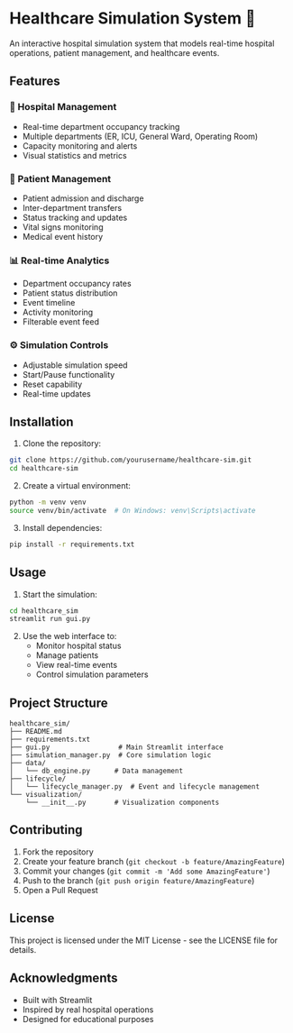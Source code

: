 # Healthcare Simulation System 🏥

An interactive hospital simulation system that models real-time hospital operations, patient management, and healthcare events.

## Features

### 🏥 Hospital Management
- Real-time department occupancy tracking
- Multiple departments (ER, ICU, General Ward, Operating Room)
- Capacity monitoring and alerts
- Visual statistics and metrics

### 👥 Patient Management
- Patient admission and discharge
- Inter-department transfers
- Status tracking and updates
- Vital signs monitoring
- Medical event history

### 📊 Real-time Analytics
- Department occupancy rates
- Patient status distribution
- Event timeline
- Activity monitoring
- Filterable event feed

### ⚙️ Simulation Controls
- Adjustable simulation speed
- Start/Pause functionality
- Reset capability
- Real-time updates

## Installation

1. Clone the repository:
```bash
git clone https://github.com/yourusername/healthcare-sim.git
cd healthcare-sim
```

2. Create a virtual environment:
```bash
python -m venv venv
source venv/bin/activate  # On Windows: venv\Scripts\activate
```

3. Install dependencies:
```bash
pip install -r requirements.txt
```

## Usage

1. Start the simulation:
```bash
cd healthcare_sim
streamlit run gui.py
```

2. Use the web interface to:
   - Monitor hospital status
   - Manage patients
   - View real-time events
   - Control simulation parameters

## Project Structure

```
healthcare_sim/
├── README.md
├── requirements.txt
├── gui.py                 # Main Streamlit interface
├── simulation_manager.py  # Core simulation logic
├── data/
│   └── db_engine.py      # Data management
├── lifecycle/
│   └── lifecycle_manager.py  # Event and lifecycle management
└── visualization/
    └── __init__.py       # Visualization components
```

## Contributing

1. Fork the repository
2. Create your feature branch (`git checkout -b feature/AmazingFeature`)
3. Commit your changes (`git commit -m 'Add some AmazingFeature'`)
4. Push to the branch (`git push origin feature/AmazingFeature`)
5. Open a Pull Request

## License

This project is licensed under the MIT License - see the LICENSE file for details.

## Acknowledgments

- Built with Streamlit
- Inspired by real hospital operations
- Designed for educational purposes 